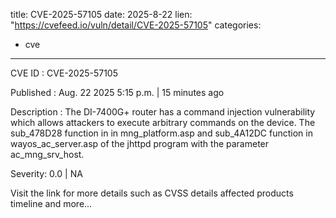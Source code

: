  
title: CVE-2025-57105
date: 2025-8-22
lien: "https://cvefeed.io/vuln/detail/CVE-2025-57105"
categories:
  - cve
---

CVE ID : CVE-2025-57105

Published :  Aug. 22
2025
5:15 p.m. | 15 minutes ago

Description : The DI-7400G+ router has a command injection vulnerability
which allows attackers to execute arbitrary commands on the device. The sub_478D28 function in in mng_platform.asp
and sub_4A12DC function in wayos_ac_server.asp of the jhttpd program
with the parameter ac_mng_srv_host.

Severity: 0.0 | NA

Visit the link for more details
such as CVSS details
affected products
timeline
and more...
